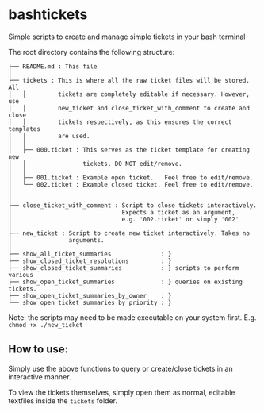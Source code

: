 # bashtickets
Simple scripts to create and manage simple tickets in your bash terminal

The root directory contains the following structure:

    ├── README.md : This file
    │
    ├── tickets : This is where all the raw ticket files will be stored. All
    │   │         tickets are completely editable if necessary. However, use
    │   │         new_ticket and close_ticket_with_comment to create and close
    │   │         tickets respectively, as this ensures the correct templates
    │   │         are used.
    │   │
    │   ├── 000.ticket : This serves as the ticket template for creating new
    │   │                tickets. DO NOT edit/remove.
    │   │
    │   ├── 001.ticket : Example open ticket.   Feel free to edit/remove.
    │   └── 002.ticket : Example closed ticket. Feel free to edit/remove.
    │
    │
    ├── close_ticket_with_comment : Script to close tickets interactively.
    │                               Expects a ticket as an argument,
    │                               e.g. '002.ticket' or simply '002'
    │
    ├── new_ticket : Script to create new ticket interactively. Takes no
    │                arguments.
    │
    ├── show_all_ticket_summaries              : }
    ├── show_closed_ticket_resolutions         : }
    ├── show_closed_ticket_summaries           : } scripts to perform various
    ├── show_open_ticket_summaries             : } queries on existing tickets.
    ├── show_open_ticket_summaries_by_owner    : }
    └── show_open_ticket_summaries_by_priority : }

Note: the scripts may need to be made executable on your system first.
E.g. `chmod +x ./new_ticket`

## How to use:

Simply use the above functions to query or create/close tickets in an
interactive manner.

To view the tickets themselves, simply open them as normal, editable textfiles
inside the `tickets` folder. 
